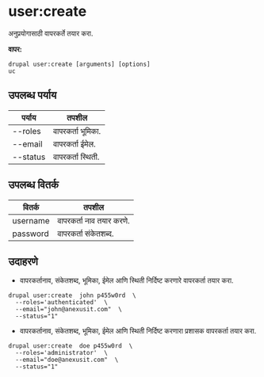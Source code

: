 # user:create
अनुप्रयोगासाठी वापरकर्ते तयार करा.

**वापर:**
```
drupal user:create [arguments] [options]
uc
```

## उपलब्ध पर्याय
पर्याय | तपशील
-------|-------------
--roles | वापरकर्ता भूमिका.
--email | वापरकर्ता ईमेल.
--status | वापरकर्ता स्थिती.

## उपलब्ध वितर्क
वितर्क | तपशील
---------|-------------
username | वापरकर्ता नाव तयार करणे.
password | वापरकर्ता संकेतशब्द.

## उदाहरणे
* वापरकर्तानाव, संकेतशब्द, भूमिका, ईमेल आणि स्थिती निर्दिष्ट करणारे वापरकर्ता तयार करा.
```
drupal user:create  john p455w0rd  \
  --roles='authenticated'  \
  --email="john@anexusit.com"  \
  --status="1"
```
* वापरकर्तानाव, संकेतशब्द, भूमिका, ईमेल आणि स्थिती निर्दिष्ट करणारा प्रशासक वापरकर्ता तयार करा.
```
drupal user:create  doe p455w0rd  \
  --roles='administrator'  \
  --email="doe@anexusit.com"  \
  --status="1"
```
